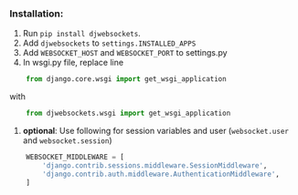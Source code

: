 
### Installation:
1. Run `pip install djwebsockets`.
1. Add ```djwebsockets``` to ```settings.INSTALLED_APPS``` 
1. Add ```WEBSOCKET_HOST``` and ```WEBSOCKET_PORT``` to settings.py
1. In wsgi.py file, replace line
```python
    from django.core.wsgi import get_wsgi_application 
```
   with
```python
    from djwebsockets.wsgi import get_wsgi_application
```
1. **optional**: Use following for session variables and user (```websocket.user``` and ```websocket.session```)
```python
    WEBSOCKET_MIDDLEWARE = [
        'django.contrib.sessions.middleware.SessionMiddleware',
        'django.contrib.auth.middleware.AuthenticationMiddleware',
    ]
```
